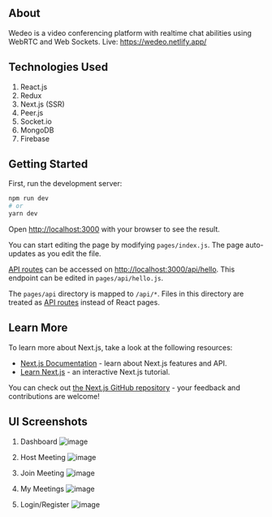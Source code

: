 ## About
Wedeo is a video conferencing platform with realtime chat abilities using WebRTC and Web Sockets.
Live: https://wedeo.netlify.app/

## Technologies Used
1. React.js
2. Redux
3. Next.js (SSR)
4. Peer.js
5. Socket.io
6. MongoDB
7. Firebase

## Getting Started

First, run the development server:

```bash
npm run dev
# or
yarn dev
```

Open [http://localhost:3000](http://localhost:3000) with your browser to see the result.

You can start editing the page by modifying `pages/index.js`. The page auto-updates as you edit the file.

[API routes](https://nextjs.org/docs/api-routes/introduction) can be accessed on [http://localhost:3000/api/hello](http://localhost:3000/api/hello). This endpoint can be edited in `pages/api/hello.js`.

The `pages/api` directory is mapped to `/api/*`. Files in this directory are treated as [API routes](https://nextjs.org/docs/api-routes/introduction) instead of React pages.

## Learn More

To learn more about Next.js, take a look at the following resources:

- [Next.js Documentation](https://nextjs.org/docs) - learn about Next.js features and API.
- [Learn Next.js](https://nextjs.org/learn) - an interactive Next.js tutorial.

You can check out [the Next.js GitHub repository](https://github.com/vercel/next.js/) - your feedback and contributions are welcome!

## UI Screenshots
1. Dashboard
![image](https://github.com/Aishu020/Wedeo/assets/85669685/9d883041-3978-438e-a2ae-a5d5265952c6)

2. Host Meeting
![image](https://user-images.githubusercontent.com/54268438/114233971-ba544e80-999b-11eb-8988-c7f558e89133.png)

3. Join Meeting
![image](https://user-images.githubusercontent.com/54268438/114234019-cdffb500-999b-11eb-9c49-3e7c9796eb46.png)

4. My Meetings
![image](https://user-images.githubusercontent.com/54268438/114234090-eb348380-999b-11eb-90f7-93b32a375b9e.png)

5. Login/Register
![image](https://github.com/Aishu020/Wedeo/assets/85669685/1091dfbc-e316-4a37-ba09-ac83003b5b9d)

